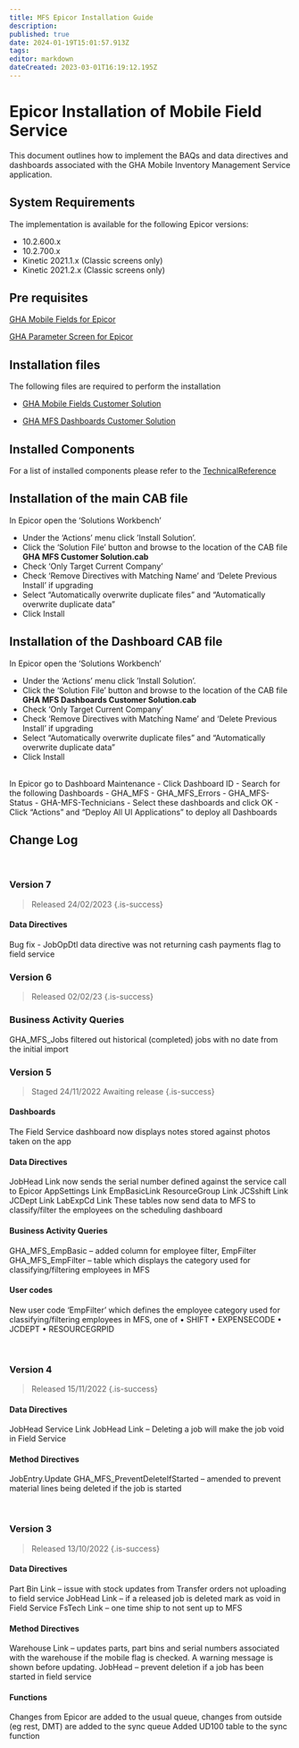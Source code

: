 ```yaml
---
title: MFS Epicor Installation Guide
description: 
published: true
date: 2024-01-19T15:01:57.913Z
tags: 
editor: markdown
dateCreated: 2023-03-01T16:19:12.195Z
---
```


# Epicor Installation of Mobile Field Service

This document outlines how to implement the BAQs and data directives and dashboards associated with the GHA Mobile Inventory Management Service application.

## System Requirements

The implementation is available for the following Epicor versions:
-	10.2.600.x
-	10.2.700.x
-	Kinetic 2021.1.x (Classic screens only)
-	Kinetic 2021.2.x (Classic screens only)

## Pre requisites

[GHA Mobile Fields for Epicor](/Apps/Epicor/Installation_Guides/FieldsEpicorInstallationGuide.md)

[GHA Parameter Screen for Epicor](/Apps/Epicor/Installation_Guides/ParametersEpicorInstallationGuide.md)

## Installation files

The following files are required to perform the installation
- [GHA Mobile Fields Customer Solution](/epicor_cabs/gha_mfs_customer_solution.cab)

- [GHA MFS Dashboards Customer Solution](/epicor_cabs/gha_mobile_dashboards_customer_solution.cab)

## Installed Components

For a list of installed components please refer to the [TechnicalReference](/Apps/MobileFieldService/TechnicalReference)

## Installation of the main CAB file

In Epicor open the ‘Solutions Workbench’
-	Under the ‘Actions’ menu click ’Install Solution’.
-	Click the ‘Solution File’ button and browse to the location of the CAB file 
	**GHA MFS Customer Solution.cab**
-	Check ‘Only Target Current Company’
-	Check ‘Remove Directives with Matching Name’ and ‘Delete Previous Install’ if upgrading
-	Select “Automatically overwrite duplicate files” and “Automatically overwrite duplicate data”
-	Click Install

## Installation of the Dashboard CAB file

In Epicor open the ‘Solutions Workbench’
-	Under the ‘Actions’ menu click ’Install Solution’.
-	Click the ‘Solution File’ button and browse to the location of the CAB file 
	**GHA MFS Dashboards Customer Solution.cab**
-	Check ‘Only Target Current Company’
-	Check ‘Remove Directives with Matching Name’ and ‘Delete Previous Install’ if upgrading
-	Select “Automatically overwrite duplicate files” and “Automatically overwrite duplicate data”
-	Click Install
<br/>
In Epicor go to Dashboard Maintenance
-	Click Dashboard ID
-	Search for the following Dashboards 
	-	GHA_MFS
	-	GHA_MFS_Errors
	-	GHA_MFS-Status
	-	GHA-MFS-Technicians
-	Select these dashboards and click OK
-	Click “Actions” and “Deploy All UI Applications” to deploy all Dashboards

## Change Log

<br/>

### Version 7

> Released 24/02/2023
{.is-success}

#### Data Directives

Bug fix - JobOpDtl data directive was not returning cash payments flag to field service

### Version 6

> Released 02/02/23
{.is-success}

### Business Activity Queries

GHA_MFS_Jobs filtered out historical (completed) jobs with no date from the initial import

### Version 5

> Staged 24/11/2022
> Awaiting release
{.is-success}

#### Dashboards

The Field Service dashboard now displays notes stored against photos taken on the app

#### Data Directives

JobHead Link now sends the serial number defined against the service call to Epicor
AppSettings Link
EmpBasicLink
ResourceGroup Link
JCSshift Link
JCDept Link
LabExpCd Link
These tables now send data to MFS to classify/filter the employees on the scheduling dashboard

#### Business Activity Queries

GHA_MFS_EmpBasic – added column for employee filter, EmpFilter
GHA_MFS_EmpFilter – table which displays the category used for classifying/filtering employees in MFS

#### User codes

New user code ‘EmpFilter’ which defines the employee category used for classifying/filtering employees in MFS, one of
•	SHIFT
•	EXPENSECODE
•	JCDEPT
•	RESOURCEGRPID

<br/>

### Version 4
> Released 15/11/2022
{.is-success}

#### Data Directives	
JobHead Service Link 
JobHead Link – Deleting a job will make the job void in Field Service
#### Method Directives
JobEntry.Update GHA_MFS_PreventDeleteIfStarted – amended to prevent material lines being deleted if the job is started

<br/>

### Version 3
> Released 13/10/2022
{.is-success}
#### Data Directives	
Part Bin Link – issue with stock updates from Transfer orders not uploading to field service
JobHead Link – if a released job is deleted mark as void in Field Service
FsTech Link – one time ship to not sent up to MFS
#### Method Directives
Warehouse Link – updates parts, part bins and serial numbers associated with the warehouse if the mobile flag is checked. A warning message is shown before updating.
JobHead – prevent deletion if a job has been started in field service
#### Functions
Changes from Epicor are added to the usual queue, changes from outside (eg rest, DMT) are added to the sync queue
Added UD100 table to the sync function
<br/>

